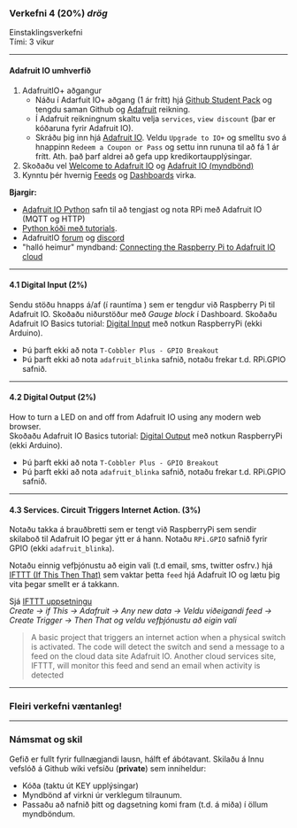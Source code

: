 ### Verkefni 4 (20%) _drög_

Einstaklingsverkefni <br>
Tími: 3 vikur

---

#### Adafruit IO umhverfið 
1. AdafruitIO+ aðgangur
   - Náðu í Adarfuit IO+ aðgang (1 ár frítt) hjá [Github Student Pack](https://education.github.com/pack) og tengdu saman Github og [Adafruit](https://www.adafruit.com/) reikning.
   - Í Adafruit reikningnum skaltu velja `services`, `view discount` (þar er kóðaruna fyrir Adafruit IO).
   - Skráðu þig inn hjá [Adafruit IO](https://io.adafruit.com/). Veldu `Upgrade to IO+` og smelltu svo á hnappinn `Redeem a Coupon or Pass` og settu inn rununa til að fá 1 ár frítt. Ath. það þarf aldrei að gefa upp kredikortaupplýsingar.
1. Skoðaðu vel [Welcome to Adafruit IO](https://learn.adafruit.com/welcome-to-adafruit-io/overview) og [Adafruit IO (myndbönd)](https://learn.adafruit.com/all-the-internet-of-things-episode-four-adafruit-io/how-adafruit-io-works)
1. Kynntu þér hvernig [Feeds](https://learn.adafruit.com/adafruit-io-basics-feeds) og [Dashboards](https://learn.adafruit.com/adafruit-io-basics-dashboards) virka.

**Bjargir:**

- [Adafruit IO Python](https://adafruit-io-python-client.readthedocs.io/en/latest/quickstart.html) safn til að tengjast og nota RPi með Adafruit IO (MQTT og HTTP)
- [Python kóði með tutorials](https://github.com/adafruit/Adafruit_IO_Python/tree/master/examples/basics).
- AdafruitIO [forum](https://forums.adafruit.com/viewforum.php?f=56) og [discord](https://discord.com/invite/adafruit)
- "halló heimur" myndband: [Connecting the Raspberry Pi to Adafruit IO cloud](https://www.youtube.com/watch?v=IfzpoFGkmns)

---

#### 4.1 Digital Input (2%)
Sendu stöðu hnapps á/af (í rauntíma ) sem er tengdur við Raspberry Pi til Adafruit IO. Skoðaðu niðurstöður með _Gauge block_ í Dashboard.
Skoðaðu Adafruit IO Basics tutorial: [Digital Input](https://learn.adafruit.com/adafruit-io-basics-digital-input) með notkun RaspberryPi (ekki Arduino). 

- Þú þarft ekki að nota `T-Cobbler Plus - GPIO Breakout`
- Þú þarft ekki að nota `adafruit_blinka` safnið, notaðu frekar t.d. RPi.GPIO safnið.

---

#### 4.2 Digital Output (2%)
How to turn a LED on and off from Adafruit IO using any modern web browser.<br>
Skoðaðu Adafruit IO Basics tutorial: [Digital Output](https://learn.adafruit.com/adafruit-io-basics-digital-output) með notkun RaspberryPi (ekki Arduino).

- Þú þarft ekki að nota `T-Cobbler Plus - GPIO Breakout`
- Þú þarft ekki að nota `adafruit_blinka` safnið, notaðu frekar t.d. RPi.GPIO safnið.

---

#### 4.3 Services. Circuit Triggers Internet Action. (3%)
Notaðu takka á brauðbretti sem er tengt við RaspberryPi sem sendir skilaboð til Adafruit IO þegar ýtt er á hann. Notaðu `RPi.GPIO` safnið fyrir GPIO (ekki `adafruit_blinka`).

Notaðu einnig vefþjónustu að eigin vali (t.d email, sms, twitter osfrv.) hjá [IFTTT (If This Then That)](https://ifttt.com/) sem vaktar þetta `feed` hjá Adafruit IO og lætu þig vita þegar smellt er á takkann. 

Sjá [IFTTT uppsetningu](https://learn.adafruit.com/using-ifttt-with-adafruit-io/ifttt-to-adafruit-io-setup) <br>
_Create -> if This -> Adafruit -> Any new data -> Veldu viðeigandi feed -> Create Trigger -> Then That og veldu vefþjónustu að eigin vali_

> A basic project that triggers an internet action when a physical switch is activated.
> The code will detect the switch and send a message to a feed on the cloud data site Adafruit IO. Another cloud services site, IFTTT, will 
> monitor this feed and send an email when activity is detected 

---

### Fleiri verkefni væntanleg!

---

### Námsmat og skil

Gefið er fullt fyrir fullnægjandi lausn, hálft ef ábótavant.
Skilaðu á Innu vefslóð á Github wiki vefsíðu (**private**) sem inniheldur:

- Kóða (taktu út KEY upplýsingar)
- Myndbönd af virkni úr verklegum tilraunum. 
- Passaðu að nafnið þitt og dagsetning komi fram (t.d. á miða) í öllum myndböndum.

